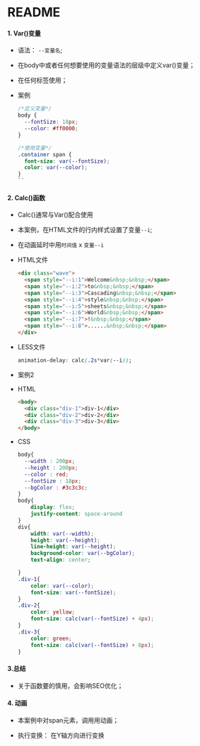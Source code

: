# README

#### 1. Var()变量

- 语法： `--变量名`;

- 在body中或者任何想要使用的变量语法的层级中定义var()变量；

- 在任何标签使用；

- 案例

  ```css
  /*定义变量*/
  body {
    --fontSize: 18px;
    --color: #ff0000;
  }

  /*使用变量*/
  .container span {
    font-size: var(--fontSize);
    color: var(--color);
  }
  ``

#### 2. Calc()函数

- Calc()通常与Var()配合使用

- 本案例，在HTML文件的行内样式设置了变量`--i`;

- 在动画延时中用`时间值` x `变量--i`

- HTML文件

  ```html
  <div class="wave">
    <span style="--i:1">Welcome&nbsp;&nbsp;</span>
    <span style="--i:2">to&nbsp;&nbsp;</span>
    <span style="--i:3">Cascading&nbsp;&nbsp;</span>
    <span style="--i:4">style&nbsp;&nbsp;</span>
    <span style="--i:5">sheets&nbsp;&nbsp;</span>
    <span style="--i:6">World&nbsp;&nbsp;</span>
    <span style="--i:7">!&nbsp;&nbsp;</span>
    <span style="--i:8">......&nbsp;&nbsp;</span>
  </div>
  ```

- LESS文件

  ```css
  animation-delay: calc(.2s*var(--i));
  ```

- 案例2

- HTML

  ```html
  <body>
    <div class="div-1">div-1</div>
    <div class="div-2">div-2</div>
    <div class="div-3">div-3</div>
  </body>
  ```

- CSS

  ```css
  body{
    --width : 200px;
    --height : 200px;
    --color : red;
    --fontSize : 18px;
    --bgColor : #3c3c3c;
  }
  body{
      display: flex;
      justify-content: space-around
  }
  div{
      width: var(--width);
      height: var(--height);
      line-height: var(--height);
      background-color: var(--bgColor);
      text-align: center;

  }
  .div-1{
      color: var(--color);
      font-size: var(--fontSize);
  }
  .div-2{
      color: yellow;
      font-size: calc(var(--fontSize) + 4px);
  }
  .div-3{
      color: green;
      font-size: calc(var(--fontSize) + 8px);
  }
  ```
#### 3.总结

- 关于函数要的慎用，会影响SEO优化；

#### 4. 动画

- 本案例中对span元素，调用用动画；

- 执行变换： 在Y轴方向进行变换
